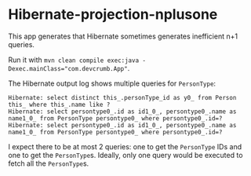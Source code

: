 Hibernate-projection-nplusone
=============================

This app generates that Hibernate sometimes generates
inefficient n+1 queries.

Run it with `mvn clean compile exec:java -Dexec.mainClass="com.devcrumb.App"`.

The Hibernate output log shows multiple queries for `PersonType`:

```
Hibernate: select distinct this_.personType_id as y0_ from Person this_ where this_.name like ?
Hibernate: select persontype0_.id as id1_0_, persontype0_.name as name1_0_ from PersonType persontype0_ where persontype0_.id=?
Hibernate: select persontype0_.id as id1_0_, persontype0_.name as name1_0_ from PersonType persontype0_ where persontype0_.id=?
```

I expect there to be at most 2 queries: one to get the `PersonType` IDs and one to get the `PersonType`s. Ideally, only one query would be executed to fetch all the `PersonType`s.
